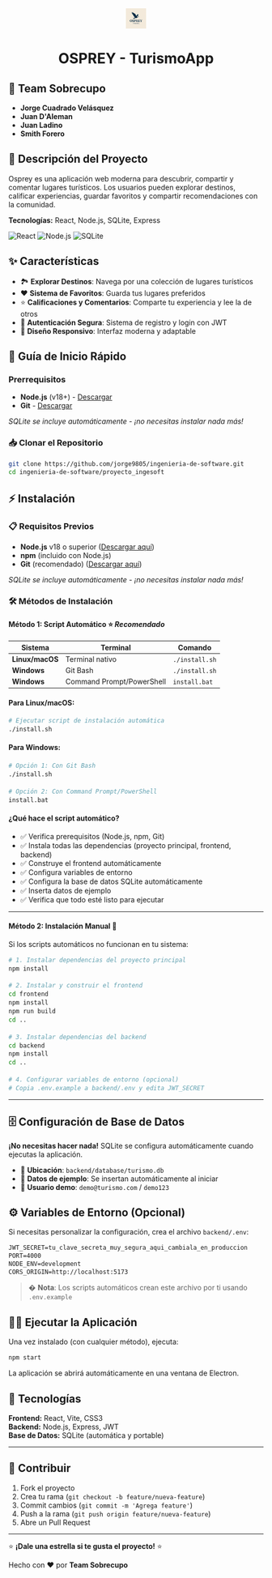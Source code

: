 <div align="center">
  
<img src="https://raw.githubusercontent.com/jorge9805/ingenieria-de-software/refs/heads/main/proyecto_ingesoft/assets/osprey-logo.png" alt="OSPREY Logo" width="40">

# OSPREY - TurismoApp

</div>

## 👥 Team Sobrecupo

- **Jorge Cuadrado Velásquez**
- **Juan D'Aleman**
- **Juan Ladino** 
- **Smith Forero**

## 📝 Descripción del Proyecto

Osprey es una aplicación web moderna para descubrir, compartir y comentar lugares turísticos. Los usuarios pueden explorar destinos, calificar experiencias, guardar favoritos y compartir recomendaciones con la comunidad.

**Tecnologías:** React, Node.js, SQLite, Express

![React](https://img.shields.io/badge/React-18-61DAFB?style=for-the-badge&logo=react)
![Node.js](https://img.shields.io/badge/Node.js-18+-339933?style=for-the-badge&logo=node.js)
![SQLite](https://img.shields.io/badge/SQLite-3.36+-003B57?style=for-the-badge&logo=sqlite)

## ✨ Características

- 🏞️ **Explorar Destinos**: Navega por una colección de lugares turísticos
- ❤️ **Sistema de Favoritos**: Guarda tus lugares preferidos
- ⭐ **Calificaciones y Comentarios**: Comparte tu experiencia y lee la de otros
- 🔐 **Autenticación Segura**: Sistema de registro y login con JWT
- 📱 **Diseño Responsivo**: Interfaz moderna y adaptable

## 🚀 Guía de Inicio Rápido

### Prerrequisitos
- **Node.js** (v18+) - [Descargar](https://nodejs.org/)
- **Git** - [Descargar](https://git-scm.com/)

*SQLite se incluye automáticamente - ¡no necesitas instalar nada más!*

### 📥 Clonar el Repositorio

```bash
git clone https://github.com/jorge9805/ingenieria-de-software.git
cd ingenieria-de-software/proyecto_ingesoft
```

## ⚡ Instalación

### 📋 Requisitos Previos

- **Node.js** v18 o superior ([Descargar aquí](https://nodejs.org/))
- **npm** (incluido con Node.js)
- **Git** (recomendado) ([Descargar aquí](https://git-scm.com/))

*SQLite se incluye automáticamente - ¡no necesitas instalar nada más!*

### 🛠️ Métodos de Instalación

#### **Método 1: Script Automático** ⭐ *Recomendado*

| Sistema | Terminal | Comando |
|---------|----------|---------|
| **Linux/macOS** | Terminal nativo | `./install.sh` |
| **Windows** | Git Bash | `./install.sh` |
| **Windows** | Command Prompt/PowerShell | `install.bat` |

#### **Para Linux/macOS:**
```bash
# Ejecutar script de instalación automática
./install.sh
```

#### **Para Windows:**
```bash
# Opción 1: Con Git Bash
./install.sh

# Opción 2: Con Command Prompt/PowerShell
install.bat
```

#### **¿Qué hace el script automático?**
- ✅ Verifica prerequisitos (Node.js, npm, Git)
- ✅ Instala todas las dependencias (proyecto principal, frontend, backend)
- ✅ Construye el frontend automáticamente
- ✅ Configura variables de entorno
- ✅ Configura la base de datos SQLite automáticamente
- ✅ Inserta datos de ejemplo
- ✅ Verifica que todo esté listo para ejecutar

---

#### **Método 2: Instalación Manual** 🔧

Si los scripts automáticos no funcionan en tu sistema:

```bash
# 1. Instalar dependencias del proyecto principal
npm install

# 2. Instalar y construir el frontend
cd frontend
npm install
npm run build
cd ..

# 3. Instalar dependencias del backend
cd backend
npm install
cd ..

# 4. Configurar variables de entorno (opcional)
# Copia .env.example a backend/.env y edita JWT_SECRET
```

---

## 🗄️ Configuración de Base de Datos

**¡No necesitas hacer nada!** SQLite se configura automáticamente cuando ejecutas la aplicación.

- 📁 **Ubicación**: `backend/database/turismo.db`
- 🌱 **Datos de ejemplo**: Se insertan automáticamente al iniciar
- 👤 **Usuario demo**: `demo@turismo.com` / `demo123`

## ⚙️ Variables de Entorno (Opcional)

Si necesitas personalizar la configuración, crea el archivo `backend/.env`:
```env
JWT_SECRET=tu_clave_secreta_muy_segura_aqui_cambiala_en_produccion
PORT=4000
NODE_ENV=development
CORS_ORIGIN=http://localhost:5173
```

> � **Nota**: Los scripts automáticos crean este archivo por ti usando `.env.example`

## 🏃‍♂️ Ejecutar la Aplicación

Una vez instalado (con cualquier método), ejecuta:

```bash
npm start
```

La aplicación se abrirá automáticamente en una ventana de Electron.

## 🎨 Tecnologías

**Frontend:** React, Vite, CSS3  
**Backend:** Node.js, Express, JWT  
**Base de Datos:** SQLite (automática y portable)  

---

## 🤝 Contribuir

1. Fork el proyecto
2. Crea tu rama (`git checkout -b feature/nueva-feature`)
3. Commit cambios (`git commit -m 'Agrega feature'`)
4. Push a la rama (`git push origin feature/nueva-feature`)
5. Abre un Pull Request

---

⭐ **¡Dale una estrella si te gusta el proyecto!** ⭐

Hecho con ❤️ por **Team Sobrecupo**
